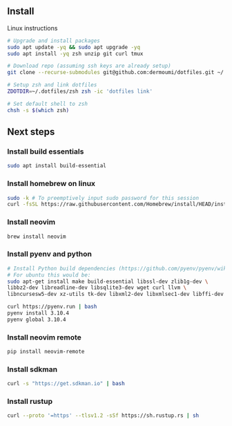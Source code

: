 ## Install

Linux instructions

```bash
# Upgrade and install packages
sudo apt update -yq && sudo apt upgrade -yq
sudo apt install -yq zsh unzip git curl tmux

# Download repo (assuming ssh keys are already setup)
git clone --recurse-submodules git@github.com:dermoumi/dotfiles.git ~/.dotfiles

# Setup zsh and link dotfiles
ZDOTDIR=~/.dotfiles/zsh zsh -ic 'dotfiles link'

# Set default shell to zsh
chsh -s $(which zsh)
```

## Next steps

### Install build essentials

```bash
sudo apt install build-essential
```

### Install homebrew on linux

```bash
sudo -k # To preemptively input sudo password for this session
curl -fsSL https://raw.githubusercontent.com/Homebrew/install/HEAD/install.sh | bash
```

### Install neovim

```bash
brew install neovim
```

### Install pyenv and python

```bash
# Install Python build dependencies (https://github.com/pyenv/pyenv/wiki)
# For ubuntu this would be:
sudo apt-get install make build-essential libssl-dev zlib1g-dev \
libbz2-dev libreadline-dev libsqlite3-dev wget curl llvm \
libncursesw5-dev xz-utils tk-dev libxml2-dev libxmlsec1-dev libffi-dev liblzma-dev

curl https://pyenv.run | bash
pyenv install 3.10.4
pyenv global 3.10.4
```

### Install neovim remote

```bash
pip install neovim-remote
```

### Install sdkman

```bash
curl -s "https://get.sdkman.io" | bash
```

### Install rustup

```bash
curl --proto '=https' --tlsv1.2 -sSf https://sh.rustup.rs | sh
```
